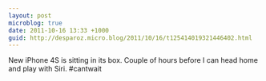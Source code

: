 ```yaml
---
layout: post
microblog: true
date: 2011-10-16 13:33 +1000
guid: http://desparoz.micro.blog/2011/10/16/t125414019321446402.html
---
```

New iPhone 4S is sitting in its box. Couple of hours before I can head home and play with Siri. #cantwait
